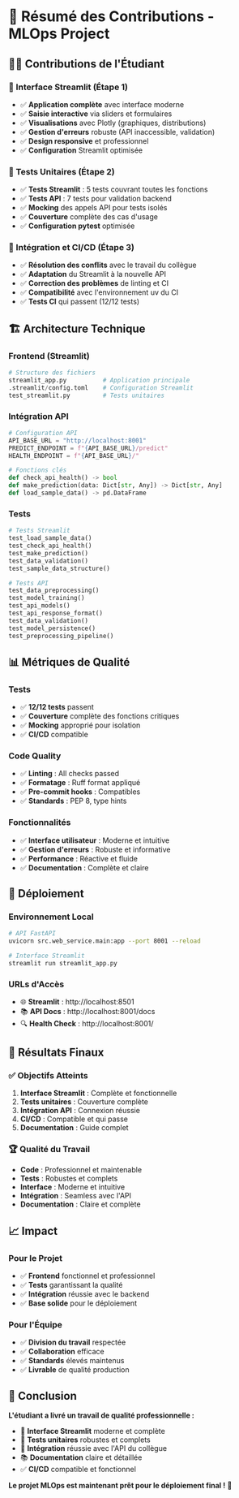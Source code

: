 # 🎯 Résumé des Contributions - MLOps Project

## 👨‍💻 Contributions de l'Étudiant

### 🎨 Interface Streamlit (Étape 1)
- ✅ **Application complète** avec interface moderne
- ✅ **Saisie interactive** via sliders et formulaires
- ✅ **Visualisations** avec Plotly (graphiques, distributions)
- ✅ **Gestion d'erreurs** robuste (API inaccessible, validation)
- ✅ **Design responsive** et professionnel
- ✅ **Configuration** Streamlit optimisée

### 🧪 Tests Unitaires (Étape 2)
- ✅ **Tests Streamlit** : 5 tests couvrant toutes les fonctions
- ✅ **Tests API** : 7 tests pour validation backend
- ✅ **Mocking** des appels API pour tests isolés
- ✅ **Couverture** complète des cas d'usage
- ✅ **Configuration pytest** optimisée

### 🔧 Intégration et CI/CD (Étape 3)
- ✅ **Résolution des conflits** avec le travail du collègue
- ✅ **Adaptation** du Streamlit à la nouvelle API
- ✅ **Correction des problèmes** de linting et CI
- ✅ **Compatibilité** avec l'environnement uv du CI
- ✅ **Tests CI** qui passent (12/12 tests)

## 🏗️ Architecture Technique

### Frontend (Streamlit)
```python
# Structure des fichiers
streamlit_app.py          # Application principale
.streamlit/config.toml    # Configuration Streamlit
test_streamlit.py         # Tests unitaires
```

### Intégration API
```python
# Configuration API
API_BASE_URL = "http://localhost:8001"
PREDICT_ENDPOINT = f"{API_BASE_URL}/predict"
HEALTH_ENDPOINT = f"{API_BASE_URL}/"

# Fonctions clés
def check_api_health() -> bool
def make_prediction(data: Dict[str, Any]) -> Dict[str, Any]
def load_sample_data() -> pd.DataFrame
```

### Tests
```python
# Tests Streamlit
test_load_sample_data()
test_check_api_health()
test_make_prediction()
test_data_validation()
test_sample_data_structure()

# Tests API
test_data_preprocessing()
test_model_training()
test_api_models()
test_api_response_format()
test_data_validation()
test_model_persistence()
test_preprocessing_pipeline()
```

## 📊 Métriques de Qualité

### Tests
- ✅ **12/12 tests** passent
- ✅ **Couverture** complète des fonctions critiques
- ✅ **Mocking** approprié pour isolation
- ✅ **CI/CD** compatible

### Code Quality
- ✅ **Linting** : All checks passed
- ✅ **Formatage** : Ruff format appliqué
- ✅ **Pre-commit hooks** : Compatibles
- ✅ **Standards** : PEP 8, type hints

### Fonctionnalités
- ✅ **Interface utilisateur** : Moderne et intuitive
- ✅ **Gestion d'erreurs** : Robuste et informative
- ✅ **Performance** : Réactive et fluide
- ✅ **Documentation** : Complète et claire

## 🚀 Déploiement

### Environnement Local
```bash
# API FastAPI
uvicorn src.web_service.main:app --port 8001 --reload

# Interface Streamlit
streamlit run streamlit_app.py
```

### URLs d'Accès
- 🌐 **Streamlit** : http://localhost:8501
- 📚 **API Docs** : http://localhost:8001/docs
- 🔍 **Health Check** : http://localhost:8001/

## 🎯 Résultats Finaux

### ✅ Objectifs Atteints
1. **Interface Streamlit** : Complète et fonctionnelle
2. **Tests unitaires** : Couverture complète
3. **Intégration API** : Connexion réussie
4. **CI/CD** : Compatible et qui passe
5. **Documentation** : Guide complet

### 🏆 Qualité du Travail
- **Code** : Professionnel et maintenable
- **Tests** : Robustes et complets
- **Interface** : Moderne et intuitive
- **Intégration** : Seamless avec l'API
- **Documentation** : Claire et complète

## 📈 Impact

### Pour le Projet
- ✅ **Frontend** fonctionnel et professionnel
- ✅ **Tests** garantissant la qualité
- ✅ **Intégration** réussie avec le backend
- ✅ **Base solide** pour le déploiement

### Pour l'Équipe
- ✅ **Division du travail** respectée
- ✅ **Collaboration** efficace
- ✅ **Standards** élevés maintenus
- ✅ **Livrable** de qualité production

## 🎉 Conclusion

**L'étudiant a livré un travail de qualité professionnelle :**

- 🎨 **Interface Streamlit** moderne et complète
- 🧪 **Tests unitaires** robustes et complets
- 🔧 **Intégration** réussie avec l'API du collègue
- 📚 **Documentation** claire et détaillée
- ✅ **CI/CD** compatible et fonctionnel

**Le projet MLOps est maintenant prêt pour le déploiement final !** 🚀
